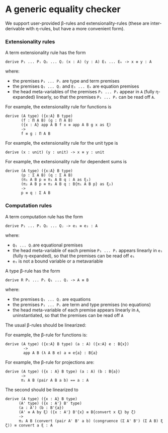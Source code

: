 # A generic equality checker

We support user-provided β-rules and extensionality-rules (these are inter-derivable with η-rules, but have a more convenient form).

### Extensionality rules

A term extensionality rule has the form

    derive P₁ ... Pᵢ Q₁ ... Qⱼ (x : A) (y : A) E₁ ... Eₖ -> x ≡ y : A

where:

* the premises `P₁ ... Pᵢ` are type and term premises
* the premises `Q₁ ... Qⱼ` and `E₁ ... Eₖ` are equation premises
* the head meta-variables of the premises `P₁ ... Pᵢ` appear in `A` (fully η-expanded) linearly, so that the premises `P₁ ... Pᵢ` can be read off `A`.

For example, the extensionality rule for functions is

    derive (A type) ({x:A} B type)
           (f : Π A B) (g : Π A B)
           ({x : A} app A B f x ≡ app A B g x as ξ)
           ->
           f ≡ g : Π A B

For example, the extensionality rule for the unit type is

    derive (x : unit) (y : unit) -> x ≡ y : unit

For example, the extensionality rule for dependent sums is

    derive (A type) ({x:A} B type)
           (p : Σ A B) (q : Σ A B)
           (π₁ A B p ≡ π₁ A B q : A as ξ₁)
           (π₂ A B p ≡ π₂ A B q : B{π₁ A B p} as ξ₂)
           ->
           p ≡ q : Σ A B


### Computation rules

A term computation rule has the form

    derive P₁ ... Pᵢ Q₁ ... Qⱼ -> e₁ ≡ e₂ : A

where:

* `Q₁ ... Qⱼ`are equational premises
* the head meta-variable of each premise `P₁ ... Pᵢ` appears linearly in `e₁` (fully η-expanded), so that the premises can be read off `e₁`
* `e₁` is not a bound variable or a metavariable


A type β-rule has the form

    derive R P₁ ... Pᵢ Q₁ ... Qⱼ -> A ≡ B

where:

* the premises `Q₁ ... Qⱼ` are equations
* the premises `P₁ ... Pᵢ` are term and type premises (no equations)
* the head meta-variable of each premise appears linearly in `A`, uninstantiated, so that
  the premises can be read off `A`

The usual β-rules should be linearized:

For example, the β-rule for functions is:

    derive (A type) ({x:A} B type) (a : A) ({x:A} e : B{x})
            ->
            app A B (λ A B e) a ≡ e{a} : B{a}

For example, the β-rule for projections are:

    derive (A type) ({x : A} B type) (a : A) (b : B{a})
           ->
           π₁ A B (pair A B a b) == a : A

The second should be linearized to

    derive (A type) ({x : A} B type)
          (A' type) ({x : A'} B' type)
          (a : A') (b : B'{a})
          (A' ≡ A by ξ) ({x : A'} B'{x} ≡ B{convert x ξ} by ζ)
          ->
          π₁ A B (convert (pair A' B' a b) (congruence (Σ A' B') (Σ A B) ξ ζ)) ≡ convert a ξ : A